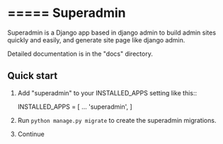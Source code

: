 =====
Superadmin
=====

Superadmin is a Django app based in django admin to build admin sites quickly and easily, and generate site page like django admin.

Detailed documentation is in the "docs" directory.

Quick start
-----------

1. Add "superadmin" to your INSTALLED_APPS setting like this::

    INSTALLED_APPS = [
        ...
        'superadmin',
    ]

3. Run ``python manage.py migrate`` to create the superadmin migrations.

4. Continue